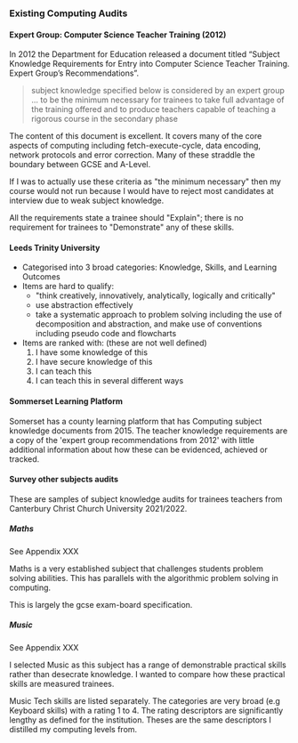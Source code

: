 ### Existing Computing Audits

#### Expert Group: Computer Science Teacher Training (2012)

In 2012 the Department for Education released a document titled “Subject Knowledge Requirements for Entry into Computer Science Teacher Training. Expert Group’s Recommendations”.
> subject knowledge specified below is considered by an expert group ... to be the minimum necessary for trainees to take full advantage of the training offered and to produce teachers capable of teaching a rigorous course in the secondary phase

The content of this document is excellent. It covers many of the core aspects of computing including fetch-execute-cycle, data encoding, network protocols and error correction. Many of these straddle the boundary between GCSE and A-Level. 

If I was to actually use these criteria as "the minimum necessary" then my course would not run because I would have to reject most candidates at interview due to weak subject knowledge.

All the requirements state a trainee should "Explain"; there is no requirement for trainees to "Demonstrate" any of these skills.

#### Leeds Trinity University

* Categorised into 3 broad categories: Knowledge, Skills, and Learning Outcomes
* Items are hard to qualify:
    * "think creatively, innovatively, analytically, logically and critically"
    * use abstraction effectively
    * take a systematic approach to problem solving including the use of decomposition and abstraction, and make use of conventions including pseudo code and flowcharts
* Items are ranked with: (these are not well defined)
    1. I have some knowledge of this
    2. I have secure knowledge of this
    3. I can teach this
    4. I can teach this in several different ways

#### Sommerset Learning Platform

Somerset has a county learning platform that has Computing subject knowledge documents from 2015. The teacher knowledge requirements are a copy of the 'expert group recommendations from 2012' with little additional information about how these can be evidenced, achieved or tracked.

#### Survey other subjects audits

These are samples of subject knowledge audits for trainees teachers from Canterbury Christ Church University 2021/2022.

##### Maths

See Appendix XXX

Maths is a very established subject that challenges students problem solving abilities. This has parallels with the algorithmic problem solving in computing.

This is largely the gcse exam-board specification.

##### Music

See Appendix XXX

I selected Music as this subject has a range of demonstrable practical skills rather than desecrate knowledge. I wanted to compare how these practical skills are measured trainees.

Music Tech skills are listed separately. The categories are very broad (e.g Keyboard skills) with a rating 1 to 4. The rating descriptors are significantly lengthy as defined for the institution. Theses are the same descriptors I distilled my computing levels from.
